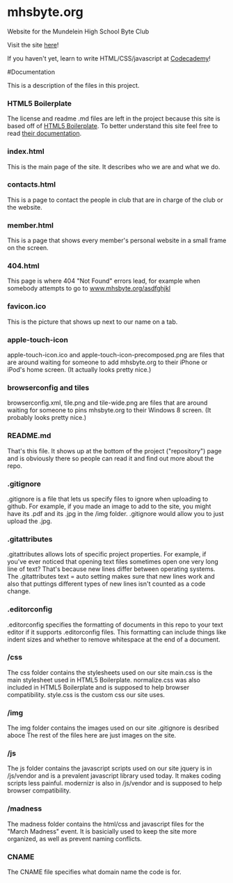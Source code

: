 mhsbyte.org
=====================

Website for the Mundelein High School Byte Club

Visit the site [here](http://www.mhsbyte.org "Byte Club's Homepage")!

If you haven't yet, learn to write HTML/CSS/javascript at [Codecademy](http://www.codecademy.com/learn)!

#Documentation

This is a description of the files in this project.

### HTML5 Boilerplate
The license and readme .md files are left in the project because this site is based off of [HTML5 Boilerplate](https://github.com/h5bp/html5-boilerplate). To better understand this site feel free to read [their documentation](https://github.com/h5bp/html5-boilerplate/blob/v4/doc/TOC.md).

### index.html
This is the main page of the site. It describes who we are and what we do.

### contacts.html
This is a page to contact the people in club that are in charge of the club or the website.

### member.html
This is a page that shows every member's personal website in a small frame on the screen.

### 404.html
This page is where 404 "Not Found" errors lead, for example when somebody attempts to go to www.mhsbyte.org/asdfghjkl

### favicon.ico
This is the picture that shows up next to our name on a tab.

### apple-touch-icon
apple-touch-icon.ico and apple-touch-icon-precomposed.png are files that are around waiting for someone to add mhsbyte.org to their iPhone or iPod's home screen. (It actually looks pretty nice.)

### browserconfig and tiles
browserconfig.xml, tile.png and tile-wide.png are files that are around waiting for someone to pins mhsbyte.org to their Windows 8 screen. (It probably looks pretty nice.)

### README.md
That's this file. It shows up at the bottom of the project ("repository") page and is obviously there so people can read it and find out more about the repo.

### .gitignore
.gitignore is a file that lets us specify files to ignore when uploading to github. For example, if you made an image to add to the site, you might have its .pdf and its .jpg in the /img folder. .gitignore would allow you to just upload the .jpg.

### .gitattributes
.gitattributes allows lots of specific project properties. For example, if you've ever noticed that opening text files sometimes open one very long line of text? That's because new lines differ between operating systems. The .gitattributes text = auto setting makes sure that new lines work and also that puttings different types of new lines isn't counted as a code change.

### .editorconfig
.editorconfig specifies the formatting of documents in this repo to your text editor if it supports .editorconfig files. This formatting can include things like indent sizes and whether to remove whitespace at the  end of a document.

### /css
The css folder contains the stylesheets used on our site
main.css is the main stylesheet used in HTML5 Boilerplate.
normalize.css was also included in HTML5 Boilerplate and is supposed to help browser compatibility.
style.css is the custom css our site uses.

### /img
The img folder contains the images used on our site
.gitignore is desribed aboce
The rest of the files here are just images on the site.

### /js
The js folder contains the javascript scripts used on our site
jquery is in /js/vendor and is a prevalent javascript library used today. It makes coding scripts less painful.
modernizr is also in /js/vendor and is supposed to help browser compatibility.

### /madness
The madness folder contains the html/css and javascript files for the "March Madness" event. It is basicially used
to keep the site more organized, as well as prevent naming conflicts.

### CNAME
The CNAME file specifies what domain name the code is for.
